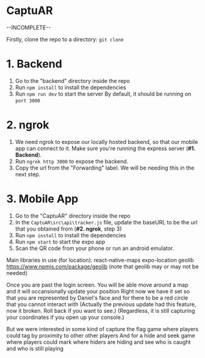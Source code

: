 # CaptuAR
--INCOMPLETE--

Firstly, clone the repo to a directory:
`git clone`

# 1. Backend
1. Go to the "backend" directory inside the repo
2. Run `npm install` to install the dependencies
3. Run `npm run dev` to start the server
By default, it should be running on `port 3000`

# 2. ngrok
1. We need ngrok to expose our locally hosted backend, so that our mobile app can connect to it. Make sure you're running the express server (__#1. Backend__).
2. Run `ngrok http 3000` to expose the backend.
3. Copy the url from the "Forwarding" label. We will be needing this in the next step.

# 3. Mobile App
1. Go to the "CaptuAR" directory inside the repo
2. In the `CaptuAR\src\api\tracker.js` file, update the baseURL to be the url that you obtained from (__#2. ngrok__, step 3)
2. Run `npm install` to install the dependencies
3. Run `npm start` to start the expo app
4. Scan the QR code from your phone or run an android emulator.

Main libraries in use (for location):
react-native-maps
expo-location
geolib https://www.npmjs.com/package/geolib
(note that geolib may or may not be needed)

Once you are past the login screen. You will be able move around a map and it will occansionally update your position
Right now we have it set so that you are represented by Daniel's face and for there to be a red circle that you cannot interact with
(Actually the previous update had this feature, now it broken. Roll back if you want to see.)
(Regardless, it is still capturing your coordinates if you open up your console.)

But we were interested in some kind of capture the flag game where players could tag by proximity to other other players
And for a hide and seek game where players could mark where hiders are hiding and see who is caught and who is still playing